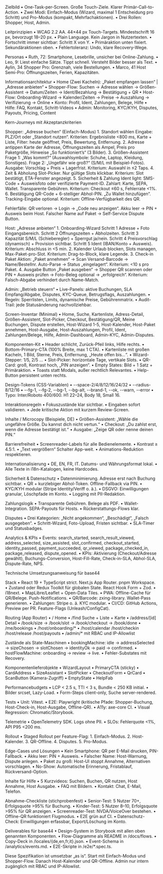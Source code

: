 Zielbild
	•	One-Task-per-Screen. Große Touch-Ziele. Klarer Primär-Call-to-Action.
	•	Zwei Modi: Einfach-Modus (Wizard, maximal 1 Entscheidung pro Schritt) und Pro-Modus (kompakt, Mehrfachaktionen).
	•	Drei Rollen: Shopper, Host, Admin.

Leitprinzipien
	•	WCAG 2.2 AA. 44×44 px Touch-Targets. Mindestschrift 16 px, bevorzugt 18–20 px.
	•	Plain Language. Kein Jargon in Nutzertexten.
	•	Fortschritt immer sichtbar: Schritt X von Y.
	•	Primäraktion unten fixiert. Sekundäraktionen oben.
	•	Fehlertoleranz: Undo, klare Recovery-Wege.

Personas
	•	Ruth, 72: Smartphone, Lesebrille, unsicher bei Online-Zahlung.
	•	Leo, 9: Liest einfache Sätze. Tippt schnell. Versteht Bilder besser als Text.
	•	Aylin, 34 Shopper Pro: Grenznah, viele Bestellungen.
	•	Marco, 41 Host Semi-Pro: Öffnungszeiten, Ferien, Kapazitäten.

Informationsarchitektur
	•	Home (Zwei Kacheln): „Paket empfangen lassen“ | „Adresse anbieten“
	•	Shopper-Flow: Suchen → Adresse wählen → Größen-Assistent → Datum/Zeiten → Ident/Bezahlung → Bestätigung + QR
	•	Host-Flow: Onboarding-Wizard → Kalender/Zeiten → Preise → Auszahlung → Verifizierung → Online
	•	Konto: Profil, Ident, Zahlungen, Belege, Hilfe
	•	Hilfe: FAQ, Kontakt, Schritt-Videos
	•	Admin: Monitoring, KYC/KYH, Disputes, Payouts, Pricing, Content

Kern-Journeys mit Akzeptanzkriterien

Shopper: „Adresse buchen“ (Einfach-Modus)
	1.	Standort wählen
Eingabe: PLZ/Ort oder „Standort nutzen“.
Kriterien: Ergebnisliste <800 ms, Karte + Liste, Filter: heute geöffnet, Preis, Bewertung, Entfernung.
	2.	Adresse antippen
Karte der Adresse, Öffnungszeiten als Ampel, Preis pro Paketgröße, Hinweise „So funktioniert’s“ (3 Bilder).
	3.	Größen-Assistent
Frage 1: „Was kommt?“ (Auswahlsymbole: Schuhe, Laptop, Kleidung, Sonstiges).
Frage 2: „Ungefähr wie groß?“ (S/M/L mit Beispiel-Fotos).
Ausgabe: Vorschlag + Preis + Lagerfrist.
Kriterium: Auswahl in ≤2 Taps.
	4.	Zeit & Abholung
Slot-Picker. Nur gültige Slots klickbar.
Kriterium: Slot bestätigt, ETA-Fenster angezeigt.
	5.	Sicherheit & Zahlung
Ident light: SMS-Code + Ausweisfoto oder verifizierte Payment-ID.
Zahlart: Karte, SEPA, Wallet.
Transparente Gebühren.
Kriterium: Checkout ≤60 s, Fehlerrate <1%.
	6.	Bestätigung
QR-Code + 6-stelliger Abhol-PIN. „Zu Wallet hinzufügen“.
Tracking-Eingabe optional.
Kriterium: Offline-Verfügbarkeit des QR.

Fehlerfälle: QR verloren → Login → „Code neu anzeigen“. Akku leer → PIN + Ausweis beim Host. Falscher Name auf Paket → Self-Service Dispute Button.

Host: „Adresse anbieten“
	1.	Onboarding-Wizard
Schritt 1 Adresse + Foto Eingangsbereich.
Schritt 2 Öffnungszeiten + Abholzeiten.
Schritt 3 Kapazität S/M/L (Schieberegler) + Sperrgut ja/nein.
Schritt 4 Preisvorschlag (dynamisch) + Provision sichtbar.
Schritt 5 Ident (IBAN/Konto + Ausweis).
Kriterium: Abschluss in <5 min.
	2.	Kalender
Urlaub blocken, Slots managen, Max-Paket-pro-Slot.
Kriterium: Drag-to-Block, klare Legende.
	3.	Check-in Paket
Aktion: „Paket annehmen“ → Scan Versand-Barcode → Name/Bestellnr. Auto-Parse → Status „eingelagert“.
Kriterium: <10 s pro Paket.
	4.	Ausgabe
Button „Paket ausgeben“ → Shopper QR scannen oder PIN + Ausweis prüfen → Foto-Beleg optional → „erfolgreich“.
Kriterium: Falsch-Abgabe verhindert durch Name-Match.

Admin: „Betrieb steuern“
	•	Live-Panels: aktive Buchungen, SLA Empfang/Abgabe, Disputes, KYC-Queue, Betrugsflags, Auszahlungen.
	•	Regeln: Sperrlisten, Limits, dynamische Preise, Gebührenmatrix.
	•	Audit-Trail: jede Statusänderung nachvollziehbar.

Screen-Inventar (Minimal)
	•	Home, Suche, Kartenliste, Adress-Detail, Größen-Assistent, Slot-Picker, Checkout, Bestätigung/QR, Meine Buchungen, Dispute erstellen, Host-Wizard 1-5, Host-Kalender, Host-Paket annehmen, Host-Ausgabe, Host-Auszahlungen, Profil, Ident, Zahlungen/Belege, Hilfe, Admin-Dashboard, Admin-KYC, Admin-Disputes.

Komponenten-Kit
	•	Header schlicht, Zurück-Pfeil links, Hilfe rechts.
	•	Bottom-Primary-CTA (100% Breite, max 1 CTA).
	•	Kartenliste mit großen Kacheln, 1 Bild, Sterne, Preis, Entfernung, „Heute offen bis…“.
	•	Wizard-Stepper: 1/5, 2/5 …
	•	Slot-Picker: horizontale Tage, vertikale Slots.
	•	QR-Card: groß, Kontrast hoch, „PIN anzeigen“.
	•	Empty States: Bild + 1 Satz + Primäraktion.
	•	Toasts statt Modals, außer rechtlich Relevantes.
	•	Help-Button persistent unten rechts.

Design-Tokens (CSS-Variablen)
	•	--space-2/4/8/12/16/24/32
	•	--radius-8/12/16
	•	--fg-1, --fg-2, --bg-1, --bg-alt, --brand-1, --ok, --warn, --error
	•	Typo: Inter/Roboto 400/600. H1 22–24, Body 18, Small 16.

Interaktionsregeln
	•	Fokuszustände klar sichtbar.
	•	Eingaben sofort validieren.
	•	Jede kritische Aktion mit kurzem Review-Screen.

Inhalte / Microcopy (Beispiele, DE)
	•	Größen-Assistent: „Wähle die ungefähre Größe. Du kannst dich nicht vertun.“
	•	Checkout: „Du zahlst erst, wenn die Adresse bestätigt ist.“
	•	Ausgabe: „Zeige QR oder nenne deinen PIN.“

Barrierefreiheit
	•	Screenreader-Labels für alle Bedienelemente.
	•	Kontrast ≥ 4.5:1.
	•	„Text vergrößern“ Schalter App-weit.
	•	Animations-Reduktion respektieren.

Internationalisierung
	•	DE, EN, FR, IT. Datums- und Währungsformat lokal.
	•	Alle Texte in i18n-Katalogen, keine Hardcodes.

Sicherheit & Datenschutz
	•	Datenminimierung. Adresse erst nach Buchung sichtbar.
	•	QR + kurzlebiger Abhol-Token. Offline-Fallback via PIN.
	•	KYC/KYH modular (Stripe Identity/Veriff o. ä.).
	•	DSGVO: Einwilligungen granular, Löschpfade im Konto.
	•	Logging mit PII-Redaktion.

Zahlungslogik
	•	Transparente Gebühren. Belege als PDF.
	•	Wallet-Integration. SEPA-Payouts für Hosts.
	•	Rückerstattungs-Flows klar.

Disputes
	•	Drei Kategorien: „Nicht angekommen“, „Beschädigt“, „Falsch ausgegeben“.
	•	Schritt-Wizard, Foto-Upload, Fristen sichtbar.
	•	SLA-Timer und Statusbadges.

Analytics & KPIs
	•	Events: search_started, search_result_viewed, address_selected, size_assisted, slot_confirmed, checkout_started, identity_passed, payment_succeeded, qr_viewed, package_checked_in, package_released, dispute_opened.
	•	KPIs: Aktivierung (Checkout/Adresse gewählt), Buchungs-Conversion, Host-Fill-Rate, Check-in-SLA, Abhol-SLA, Dispute-Rate, NPS.

Technische Umsetzungsanweisung für base44

Stack
	•	React 19 + TypeScript strict. Next.js App Router. pnpm Workspace.
	•	Zustand oder Redux Toolkit für globalen State. React Hook Form + Zod.
	•	i18next.
	•	MapLibre/Leaflet + Open-Data Tiles.
	•	PWA: Offline-Cache für QR/Belege. Push-Notifications.
	•	QR/Barcode: zxing-library. Wallet-Pass generieren.
	•	Zahlungen: Stripe o. ä. KYC modular.
	•	CI/CD: GitHub Actions, Preview per PR. Feature-Flags (Unleash/ConfigCat).

Routing (App Router)
	•	/ Home
	•	/find Suche + Liste + Karte
	•	/address/[id] Detail
	•	/book/size → /book/slot → /book/checkout → /book/done
	•	/me/bookings
	•	/host/onboarding/*
	•	/host/calendar /host/checkin /host/release /host/payouts
	•	/admin/* mit RBAC und IP-Allowlist

Zustände als State-Maschinen
	•	bookingMachine: idle → addressSelected → sizeChosen → slotChosen → identityOk → paid → confirmed.
	•	hostFlowMachine: onboarding → review → live.
	•	Fehler-Substates mit Recovery.

Komponentenlieferobjekte
	•	WizardLayout
	•	PrimaryCTA (sticky)
	•	CardAddress
	•	SizeAssistant
	•	SlotPicker
	•	CheckoutForm
	•	QrCard
	•	ScanButton (Kamera-Zugriff)
	•	EmptyState
	•	HelpFab

Performancebudgets
	•	LCP < 2.5 s, TTI < 3 s, Bundle < 250 KB initial.
	•	Bilder srcset, Lazy-Load.
	•	Form-Steps client-only, Suche server-rendered.

Tests
	•	Unit: Vitest.
	•	E2E: Playwright (kritische Pfade: Shopper-Buchung, Host-Check-in, Host-Ausgabe, Offline-QR).
	•	A11y: axe-core CI.
	•	Visual Regression: Chromatic/Storybook.

Telemetrie
	•	OpenTelemetry SDK. Logs ohne PII.
	•	SLOs: Fehlerquote <1%, API P95 <200 ms.

Rollout
	•	Staged Rollout per Feature-Flag:
	1.	Einfach-Modus.
	2.	Host-Kalender.
	3.	QR-Offline.
	4.	Disputes.
	5.	Pro-Modus.

Edge-Cases und Lösungen
	•	Kein Smartphone: QR per E-Mail drucken, PIN-Fallback.
	•	Akku leer: PIN + Ausweis.
	•	Falscher Name: Host-Warnung, Dispute anlegen.
	•	Paket zu groß: Host-UI stoppt Annahme, Alternativen vorschlagen.
	•	No-Show: Automatische Erinnerung, Fristablauf, Rückversand-Option.

Inhalte für Hilfe
	•	5 Kurzvideos: Suchen, Buchen, QR nutzen, Host Annahme, Host Ausgabe.
	•	FAQ mit Bildern.
	•	Kontakt: Chat, E-Mail, Telefon.

Abnahme-Checkliste (stichprobenfest)
	•	Senior-Test: 5 Nutzer 70+, Erfolgsquote >95% für Buchung.
	•	Kinder-Test: 5 Nutzer 8–10, Erfolgsquote >95% für QR anzeigen.
	•	Screenreader-Test: NVDA/VoiceOver bestehen.
	•	Offline-QR funktioniert Flugmodus.
	•	E2E grün auf CI.
	•	Datenschutz-Check: Einwilligungen erfassbar, Export/Löschung im Konto.

Deliverables für base44
	•	Design-System in Storybook mit allen oben genannten Komponenten.
	•	Flow-Diagramme als README in /docs/flows.
	•	Copy-Deck in /locales/{de,en,fr,it}.json.
	•	Event-Schema in /analytics/events.md.
	•	E2E-Skripte in /e2e/*.spec.ts.

Diese Spezifikation ist umsetzbar „as is“. Start mit Einfach-Modus und Shopper-Flow. Danach Host-Kalender und QR-Offline. Admin nur intern zugänglich mit RBAC und IP-Allowlist.
